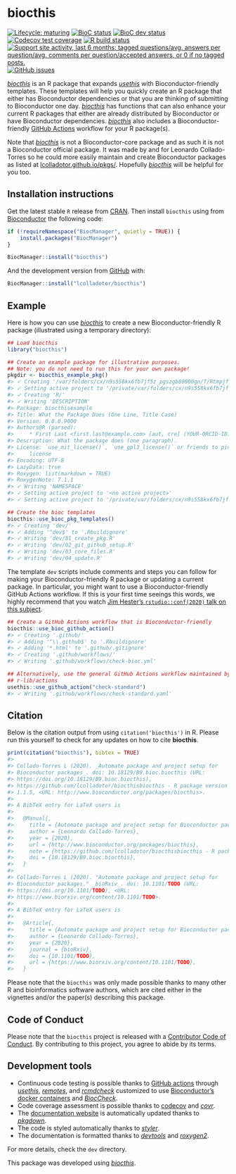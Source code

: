 
<!-- README.md is generated from README.Rmd. Please edit that file -->

# biocthis

<!-- badges: start -->

[![Lifecycle:
maturing](https://img.shields.io/badge/lifecycle-maturing-blue.svg)](https://www.tidyverse.org/lifecycle/#maturing)
[![BioC
status](http://www.bioconductor.org/shields/build/release/bioc/biocthis.svg)](https://bioconductor.org/checkResults/release/bioc-LATEST/biocthis)
[![BioC dev
status](http://www.bioconductor.org/shields/build/devel/bioc/biocthis.svg)](https://bioconductor.org/checkResults/devel/bioc-LATEST/biocthis)
[![Codecov test
coverage](https://codecov.io/gh/lcolladotor/biocthis/branch/master/graph/badge.svg)](https://codecov.io/gh/lcolladotor/biocthis?branch=master)
[![R build
status](https://github.com/lcolladotor/biocthis/workflows/R-CMD-check-bioc/badge.svg)](https://github.com/lcolladotor/biocthis/actions)
[![Support site activity, last 6 months: tagged questions/avg. answers
per question/avg. comments per question/accepted answers, or 0 if no
tagged
posts.](http://www.bioconductor.org/shields/posts/biocthis.svg)](https://support.bioconductor.org/t/biocthis/)
[![GitHub
issues](https://img.shields.io/github/issues/lcolladotor/biocthis)](https://github.com/lcolladotor/biocthis/issues)
<!-- badges: end -->

*[biocthis](https://github.com/lcolladotor/biocthis)* is an R package
that expands *[usethis](https://CRAN.R-project.org/package=usethis)*
with Bioconductor-friendly templates. These templates will help you
quickly create an R package that either has Bioconductor dependencies or
that you are thinking of submitting to Bioconductor one day.
*[biocthis](https://github.com/lcolladotor/biocthis)* has functions that
can also enhance your current R packages that either are already
distributed by Bioconductor or have Bioconductor dependencies.
*[biocthis](https://github.com/lcolladotor/biocthis)* also includes a
Bioconductor-friendly [GitHub
Actions](https://github.com/features/actions) workflow for your R
package(s).

Note that *[biocthis](https://github.com/lcolladotor/biocthis)* is not a
Bioconductor-core package and as such it is not a Bioconductor official
package. It was made by and for Leonardo Collado-Torres so he could more
easily maintain and create Bioconductor packages as listed at
[lcolladotor.github.io/pkgs/](https://lcolladotor.github.io/pkgs/).
Hopefully *[biocthis](https://github.com/lcolladotor/biocthis)* will be
helpful for you too.

## Installation instructions

Get the latest stable `R` release from
[CRAN](http://cran.r-project.org/). Then install `biocthis` using from
[Bioconductor](http://bioconductor.org/) the following code:

``` r
if (!requireNamespace("BiocManager", quietly = TRUE)) {
    install.packages("BiocManager")
}

BiocManager::install("biocthis")
```

And the development version from [GitHub](https://github.com/) with:

``` r
BiocManager::install("lcolladotor/biocthis")
```

## Example

Here is how you can use
*[biocthis](https://github.com/lcolladotor/biocthis)* to create a new
Bioconductor-friendly R package (illustrated using a temporary
directory):

``` r
## Load biocthis
library("biocthis")

## Create an example package for illustrative purposes.
## Note: you do not need to run this for your own package!
pkgdir <- biocthis_example_pkg()
#> ✓ Creating '/var/folders/cx/n9s558kx6fb7jf5z_pgszgb80000gn/T/Rtmpjf2FkP/biocthisexample/'
#> ✓ Setting active project to '/private/var/folders/cx/n9s558kx6fb7jf5z_pgszgb80000gn/T/Rtmpjf2FkP/biocthisexample'
#> ✓ Creating 'R/'
#> ✓ Writing 'DESCRIPTION'
#> Package: biocthisexample
#> Title: What the Package Does (One Line, Title Case)
#> Version: 0.0.0.9000
#> Authors@R (parsed):
#>     * First Last <first.last@example.com> [aut, cre] (YOUR-ORCID-ID)
#> Description: What the package does (one paragraph).
#> License: `use_mit_license()`, `use_gpl3_license()` or friends to pick a
#>     license
#> Encoding: UTF-8
#> LazyData: true
#> Roxygen: list(markdown = TRUE)
#> RoxygenNote: 7.1.1
#> ✓ Writing 'NAMESPACE'
#> ✓ Setting active project to '<no active project>'
#> ✓ Setting active project to '/private/var/folders/cx/n9s558kx6fb7jf5z_pgszgb80000gn/T/Rtmpjf2FkP/biocthisexample'

## Create the bioc templates
biocthis::use_bioc_pkg_templates()
#> ✓ Creating 'dev/'
#> ✓ Adding '^dev$' to '.Rbuildignore'
#> ✓ Writing 'dev/01_create_pkg.R'
#> ✓ Writing 'dev/02_git_github_setup.R'
#> ✓ Writing 'dev/03_core_files.R'
#> ✓ Writing 'dev/04_update.R'
```

The template `dev` scripts include comments and steps you can follow for
making your Bioconductor-friendly R package or updating a current
package. In particular, you might want to use a Bioconductor-friendly
GitHub Actions workflow. If this is your first time seeings this words,
we highly recommend that you watch [Jim Hester’s `rstudio::conf(2020)`
talk on this
subject](https://www.jimhester.com/talk/2020-rsc-github-actions/).

``` r
## Create a GitHub Actions workflow that is Bioconductor-friendly
biocthis::use_bioc_github_action()
#> ✓ Creating '.github/'
#> ✓ Adding '^\\.github$' to '.Rbuildignore'
#> ✓ Adding '*.html' to '.github/.gitignore'
#> ✓ Creating '.github/workflows/'
#> ✓ Writing '.github/workflows/check-bioc.yml'
```

``` r
## Alternatively, use the general GitHub Actions workflow maintained by
## r-lib/actions
usethis::use_github_action("check-standard")
#> ✓ Writing '.github/workflows/check-standard.yaml'
```

## Citation

Below is the citation output from using `citation('biocthis')` in R.
Please run this yourself to check for any updates on how to cite
**biocthis**.

``` r
print(citation("biocthis"), bibtex = TRUE)
#> 
#> Collado-Torres L (2020). _Automate package and project setup for
#> Bioconductor packages_. doi: 10.18129/B9.bioc.biocthis (URL:
#> https://doi.org/10.18129/B9.bioc.biocthis),
#> https://github.com/lcolladotor/biocthisbiocthis - R package version
#> 1.1.5, <URL: http://www.bioconductor.org/packages/biocthis>.
#> 
#> A BibTeX entry for LaTeX users is
#> 
#>   @Manual{,
#>     title = {Automate package and project setup for Bioconductor packages},
#>     author = {Leonardo Collado-Torres},
#>     year = {2020},
#>     url = {http://www.bioconductor.org/packages/biocthis},
#>     note = {https://github.com/lcolladotor/biocthisbiocthis - R package version 1.1.5},
#>     doi = {10.18129/B9.bioc.biocthis},
#>   }
#> 
#> Collado-Torres L (2020). "Automate package and project setup for
#> Bioconductor packages." _bioRxiv_. doi: 10.1101/TODO (URL:
#> https://doi.org/10.1101/TODO), <URL:
#> https://www.biorxiv.org/content/10.1101/TODO>.
#> 
#> A BibTeX entry for LaTeX users is
#> 
#>   @Article{,
#>     title = {Automate package and project setup for Bioconductor packages},
#>     author = {Leonardo Collado-Torres},
#>     year = {2020},
#>     journal = {bioRxiv},
#>     doi = {10.1101/TODO},
#>     url = {https://www.biorxiv.org/content/10.1101/TODO},
#>   }
```

Please note that the `biocthis` was only made possible thanks to many
other R and bioinformatics software authors, which are cited either in
the vignettes and/or the paper(s) describing this package.

## Code of Conduct

Please note that the `biocthis` project is released with a [Contributor
Code of
Conduct](https://contributor-covenant.org/version/2/0/CODE_OF_CONDUCT.html).
By contributing to this project, you agree to abide by its terms.

## Development tools

-   Continuous code testing is possible thanks to [GitHub
    actions](https://www.tidyverse.org/blog/2020/04/usethis-1-6-0/)
    through *[usethis](https://CRAN.R-project.org/package=usethis)*,
    *[remotes](https://CRAN.R-project.org/package=remotes)*, and
    *[rcmdcheck](https://CRAN.R-project.org/package=rcmdcheck)*
    customized to use [Bioconductor’s docker
    containers](https://www.bioconductor.org/help/docker/) and
    *[BiocCheck](https://bioconductor.org/packages/3.12/BiocCheck)*.
-   Code coverage assessment is possible thanks to
    [codecov](https://codecov.io/gh) and
    *[covr](https://CRAN.R-project.org/package=covr)*.
-   The [documentation website](http://lcolladotor.github.io/biocthis)
    is automatically updated thanks to
    *[pkgdown](https://CRAN.R-project.org/package=pkgdown)*.
-   The code is styled automatically thanks to
    *[styler](https://CRAN.R-project.org/package=styler)*.
-   The documentation is formatted thanks to
    *[devtools](https://CRAN.R-project.org/package=devtools)* and
    *[roxygen2](https://CRAN.R-project.org/package=roxygen2)*.

For more details, check the `dev` directory.

This package was developed using
*[biocthis](https://bioconductor.org/packages/3.12/biocthis)*.
